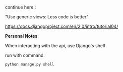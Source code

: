 continue here :

"Use generic views: Less code is better"

https://docs.djangoproject.com/en/2.0/intro/tutorial04/




**Personal Notes**

When interacting with the api, use Django's shell

run with command:
    
    python manage.py shell

